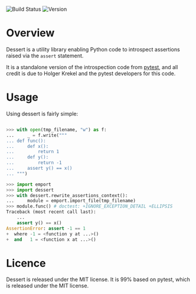 
![Build Status](https://secure.travis-ci.org/vmalloc/dessert.png)
![Version](https://pypip.in/v/dessert/badge.png)

Overview
========

Dessert is a utility library enabling Python code to introspect assertions raised via the `assert` statement.

It is a standalone version of the introspection code from [pytest](http://pytest.org ), and all credit is due to Holger Krekel and the pytest developers for this code.

Usage
=====

Using dessert is fairly simple:

```python

>>> with open(tmp_filename, "w") as f:
...     _ = f.write("""
... def func():
...     def x():
...         return 1
...     def y():
...         return -1
...     assert y() == x()
... """)

>>> import emport
>>> import dessert
>>> with dessert.rewrite_assertions_context():
...     module = emport.import_file(tmp_filename)
>>> module.func() # doctest: +IGNORE_EXCEPTION_DETAIL +ELLIPSIS
Traceback (most recent call last):
    ...
    assert y() == x()
AssertionError: assert -1 == 1
+  where -1 = <function y at ...>()
+  and   1 = <function x at ...>()
```

Licence
=======

Dessert is released under the MIT license. It is 99% based on pytest, which is released under the MIT license.
